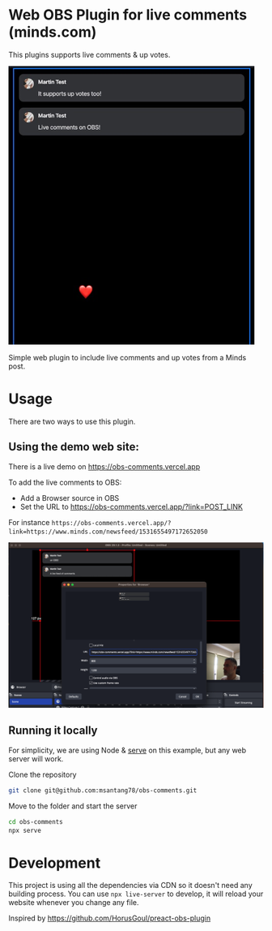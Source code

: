 # Web OBS Plugin for live comments (minds.com)

This plugins supports live comments & up votes.

![Live comments](/demo/demo.jpg "Live comments & votes")

Simple web plugin to include live comments and up votes from a Minds post.

# Usage

There are two ways to use this plugin.

## Using the demo web site:
There is a live demo on https://obs-comments.vercel.app

To add the live comments to OBS:
  - Add a Browser source in OBS 
  - Set the URL to https://obs-comments.vercel.app/?link=POST_LINK

For instance `https://obs-comments.vercel.app/?link=https://www.minds.com/newsfeed/1531655497172652050`

![OBS](/demo/obs.png "OBS Settings")

## Running it locally 

For simplicity, we are using Node & [serve](https://www.npmjs.com/package/serve) on this example, but any web server will work.

Clone the repository
  ```bash
  git clone git@github.com:msantang78/obs-comments.git
  ```
Move to the folder and start the server
  ```bash
  cd obs-comments
  npx serve
  ```

# Development

This project is using all the dependencies via CDN so it doesn't need any building process.
You can use `npx live-server` to develop, it will reload your website whenever you change any file.

Inspired by https://github.com/HorusGoul/preact-obs-plugin
